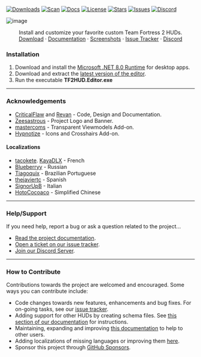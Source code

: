 <!-- BADGES -->
[![Downloads][downloads-shield]][releases-link]
[![Scan][scan-shield]][scan-link]
[![Docs][docs-shield]][docs-link]
[![License][license-shield]][license-link]
[![Stars][stars-shield]][stars-link]
[![Issues][issues-shield]][issues-link]
[![Discord][discord-shield]][discord-link]

<!-- TITLE -->
![image](https://user-images.githubusercontent.com/6818236/115637633-a0d9cd80-a2de-11eb-89f8-48373c34d740.png)
<p align="center">
  <p align="center">
    Install and customize your favorite custom Team Fortress 2 HUDs.
    <br />
    <a href="https://github.com/CriticalFlaw/TF2HUD.Editor/releases/latest">Download</a>
    ·
    <a href="https://www.criticalflaw.ca/TF2HUD.Editor">Documentation</a>
    ·
    <a href="https://www.criticalflaw.ca/TF2HUD.Editor/screenshots/">Screenshots</a>
    ·
    <a href="https://github.com/CriticalFlaw/TF2HUD.Editor/issues">Issue Tracker</a>
    ·
    <a href="https://discord.gg/hTdtK9vBhE">Discord</a>
  </p>
</p>

<!-- CONTENT -->

### Installation

1. Download and install the [Microsoft .NET 8.0 Runtime][runtime-link] for desktop apps.
2. Download and extract the [latest version of the editor][releases-link].
3. Run the executable **TF2HUD.Editor.exe**
---

### Acknowledgements
* [CriticalFlaw](https://github.com/CriticalFlaw) and [Revan](https://github.com/cooolbros) - Code, Design and Documentation.
* [Zeesastrous](https://github.com/Zeesastrous) - Project Logo and Banner.
* [mastercoms](https://github.com/mastercoms) - Transparent Viewmodels Add-on.
* [Hypnotize](https://github.com/Hypnootize) - Icons and Crosshairs Add-on.

#### Localizations
* [tacokete](https://github.com/tacokete). [KayaDLX](https://github.com/KayaDLX) - French
* [Blueberryy](https://github.com/Blueberryy) - Russian
* [Tiagoquix](https://github.com/Tiagoquix) - Brazilian Portuguese
* [thejaviertc](https://github.com/thejaviertc) - Spanish
* [SignorUpB](https://github.com/SignorUpB) - Italian
* [HotoCocoaco](https://github.com/HotoCocoaco) - Simplified Chinese
---

### Help/Support

If you need help, report a bug or ask a question related to the project...
* [Read the project documentation][docs-link].
* [Open a ticket on our issue tracker][issues-link].
* [Join our Discord Server][discord-link].
---

### How to Contribute

Contributions towards the project are welcomed and encouraged. Some ways you can contribute include:
* Code changes towards new features, enhancements and bug fixes. For on-going tasks, see our [issue tracker][issues-link].
* Adding support for other HUDs by creating schema files. See [this section of our documentation][json-link] for instructions.
* Maintaining, expanding and improving [this documentation][docs-link] to help to other users.
* Adding localizations of missing languages or improving them [here][localizations-link].
* Sponsor this project through [GitHub Sponsors][sponsors-link].

<!-- MARKDOWN LINKS -->
[stars-shield]: https://img.shields.io/github/stars/CriticalFlaw/TF2HUD.Editor?style=flat-square
[stars-link]: https://github.com/CriticalFlaw/TF2HUD.Editor/stargazers
[scan-shield]: https://github.com/CriticalFlaw/TF2HUD.Editor/actions/workflows/code.yml/badge.svg
[scan-link]: https://github.com/CriticalFlaw/TF2HUD.Editor/actions/workflows/code.yml
[docs-shield]: https://github.com/CriticalFlaw/TF2HUD.Editor/actions/workflows/docs.yml/badge.svg
[docs-link]: https://github.com/CriticalFlaw/TF2HUD.Editor/actions/workflows/docs.yml
[issues-shield]: https://img.shields.io/github/issues/CriticalFlaw/TF2HUD.Editor?style=flat-square
[issues-link]: https://github.com/CriticalFlaw/TF2HUD.Editor/issues
[license-shield]: https://img.shields.io/github/license/CriticalFlaw/TF2HUD.Editor?style=flat-square
[license-link]: https://github.com/CriticalFlaw/TF2HUD.Editor/blob/master/.github/LICENSE
[localizations-link]: https://github.com/CriticalFlaw/TF2HUD.Editor/tree/master/src/TF2HUD.Editor/Properties
[json-link]: https://www.criticalflaw.ca/TF2HUD.Editor/json/intro/
[screenshots-link]: https://www.criticalflaw.ca/TF2HUD.Editor/screenshots/
[issues-link]: https://github.com/CriticalFlaw/TF2HUD.Editor/issues
[discord-shield]: https://img.shields.io/badge/Discord-criticalflaw-7289da.svg?style=flat-square&logo=discord
[discord-link]: https://discord.gg/hTdtK9vBhE
[downloads-shield]: https://img.shields.io/github/downloads/criticalflaw/tf2hud.editor/total?style=flat-square
[releases-link]: https://github.com/CriticalFlaw/TF2HUD.Editor/releases
[sponsors-link]: https://github.com/sponsors/CriticalFlaw
[runtime-link]: https://dotnet.microsoft.com/download/dotnet/8.0/runtime
